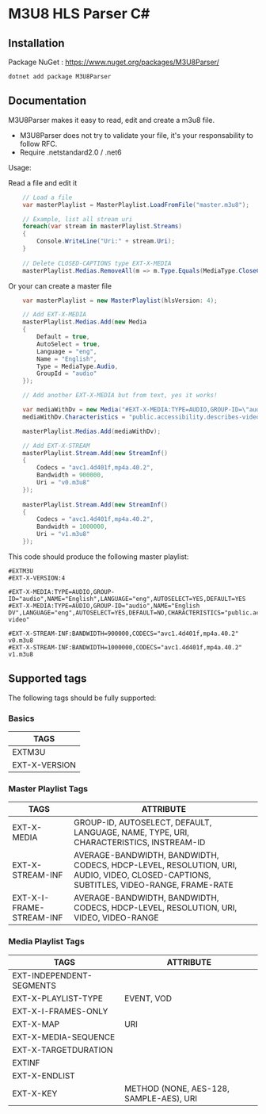 # M3U8 HLS Parser C#

## Installation

Package NuGet : https://www.nuget.org/packages/M3U8Parser/

```dotnet add package M3U8Parser```

## Documentation

M3U8Parser makes it easy to read, edit and create a m3u8 file.

* M3U8Parser does not try to validate your file, it's your responsability to follow RFC.
* Require .netstandard2.0 / .net6

Usage:

Read a file and edit it

```csharp
    // Load a file
    var masterPlaylist = MasterPlaylist.LoadFromFile("master.m3u8");

    // Example, list all stream uri
    foreach(var stream in masterPlaylist.Streams)
    {
        Console.WriteLine("Uri:" + stream.Uri);
    }
    
    // Delete CLOSED-CAPTIONS type EXT-X-MEDIA
    masterPlaylist.Medias.RemoveAll(m => m.Type.Equals(MediaType.CloseCaptions));
```

Or your can create a master file

```csharp
    var masterPlaylist = new MasterPlaylist(hlsVersion: 4);

    // Add EXT-X-MEDIA
    masterPlaylist.Medias.Add(new Media
    {
        Default = true,
        AutoSelect = true,
        Language = "eng",
        Name = "English",
        Type = MediaType.Audio,
        GroupId = "audio"
    });

    // Add another EXT-X-MEDIA but from text, yes it works!

    var mediaWithDv = new Media("#EXT-X-MEDIA:TYPE=AUDIO,GROUP-ID=\"audio\",NAME=\"English DV\",LANGUAGE=\"eng\",AUTOSELECT=YES,DEFAULT=NO");
    mediaWithDv.Characteristics = "public.accessibility.describes-video";

    masterPlaylist.Medias.Add(mediaWithDv);

    // Add EXT-X-STREAM
    masterPlaylist.Stream.Add(new StreamInf()
    {
        Codecs = "avc1.4d401f,mp4a.40.2",
        Bandwidth = 900000,
        Uri = "v0.m3u8"
    });
    
    masterPlaylist.Stream.Add(new StreamInf()
    {
        Codecs = "avc1.4d401f,mp4a.40.2",
        Bandwidth = 1000000,
        Uri = "v1.m3u8"
    });
```

This code should produce the following master playlist:

```
#EXTM3U
#EXT-X-VERSION:4

#EXT-X-MEDIA:TYPE=AUDIO,GROUP-ID="audio",NAME="English",LANGUAGE="eng",AUTOSELECT=YES,DEFAULT=YES
#EXT-X-MEDIA:TYPE=AUDIO,GROUP-ID="audio",NAME="English DV",LANGUAGE="eng",AUTOSELECT=YES,DEFAULT=NO,CHARACTERISTICS="public.accessibility.describes-video"

#EXT-X-STREAM-INF:BANDWIDTH=900000,CODECS="avc1.4d401f,mp4a.40.2"
v0.m3u8
#EXT-X-STREAM-INF:BANDWIDTH=1000000,CODECS="avc1.4d401f,mp4a.40.2"
v1.m3u8
```

## Supported tags

The following tags should be fully supported:

### Basics

| TAGS          |
|---------------|
| EXTM3U        |
| EXT-X-VERSION |

### Master Playlist Tags

| TAGS                     | ATTRIBUTE                                                                                                                            |
|--------------------------|--------------------------------------------------------------------------------------------------------------------------------------|
| EXT-X-MEDIA              | GROUP-ID, AUTOSELECT, DEFAULT, LANGUAGE, NAME, TYPE, URI, CHARACTERISTICS, INSTREAM-ID                                               |
| EXT-X-STREAM-INF         | AVERAGE-BANDWIDTH, BANDWIDTH, CODECS, HDCP-LEVEL, RESOLUTION, URI, AUDIO, VIDEO, CLOSED-CAPTIONS, SUBTITLES, VIDEO-RANGE, FRAME-RATE |
| EXT-X-I-FRAME-STREAM-INF | AVERAGE-BANDWIDTH, BANDWIDTH, CODECS, HDCP-LEVEL, RESOLUTION, URI, VIDEO, VIDEO-RANGE                                                |

### Media Playlist Tags

| TAGS                      | ATTRIBUTE                              |
|---------------------------|----------------------------------------|
| EXT-INDEPENDENT-SEGMENTS  |                                        |
| EXT-X-PLAYLIST-TYPE       | EVENT, VOD                             |
| EXT-X-I-FRAMES-ONLY       |                                        |
| EXT-X-MAP                 | URI                                    |
| EXT-X-MEDIA-SEQUENCE      |                                        |
| EXT-X-TARGETDURATION      |                                        |
| EXTINF                    |                                        |
| EXT-X-ENDLIST             |                                        |
| EXT-X-KEY                 | METHOD (NONE, AES-128, SAMPLE-AES), URI |

